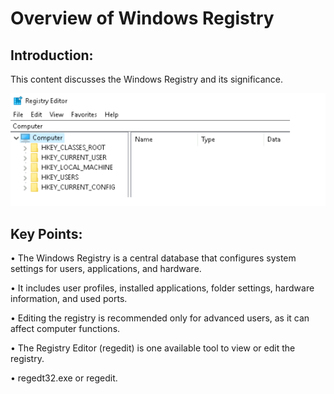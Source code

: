 # Overview of Windows Registry 

## Introduction: 
This content discusses the Windows Registry and its significance. 

![alt text](image-15.png)

## Key Points: 
• The Windows Registry is a central database that configures system settings for users, applications, and hardware. 

• It includes user profiles, installed applications, folder settings, hardware information, and used ports. 

• Editing the registry is recommended only for advanced users, as it can affect computer functions. 

• The Registry Editor (regedit) is one available tool to view or edit the registry. 

• regedt32.exe or regedit.